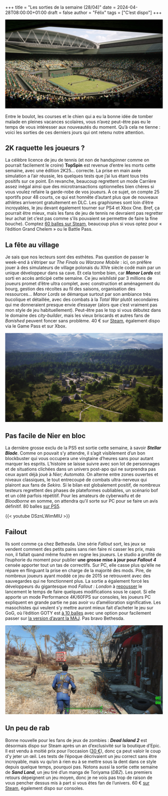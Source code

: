 +++
title = "Les sorties de la semaine (28/04)"
date = 2024-04-28T08:00:00+01:00
draft = false
author = "Félix"
tags = ["C’est dispo"]
+++ 

![Capture d’écran du jeu TopSpin 2K25](topspin.jpg "Ce mod HD pour Pong va vous étonner.")

Entre le boulot, les courses et le chien qui a eu la bonne idée de tomber malade en pleines vacances scolaires, vous n’avez peut-être pas eu le temps de vous intéresser aux nouveautés du moment. Qu’à cela ne tienne : voici les sorties de ces derniers jours qui ont retenu notre attention.

## 2K raquette les joueurs ?

La célèbre licence de jeu de tennis (et non de handspinner comme on pourrait facilement le croire) **TopSpin** est revenue d’entre les morts cette semaine, avec une édition 2K25… correcte. La prise en main axée simulation a l’air réussie, les quelques tests que j’ai lus étant tous très positifs sur ce point. En revanche, beaucoup regrettent un mode Carrière assez inégal ainsi que des microtransactions optionnelles bien chères si vous voulez refaire la garde-robe de vos joueurs. À ce sujet, on compte 25 sportifs pour 48 courts, ce qui est honnête d’autant plus que de nouveaux athlètes arriveront gratuitement en DLC. Les graphismes sont loin d’être incroyables, le jeu devant également tourner sur PS4 et Xbox One. Bref, ça pourrait être mieux, mais les fans de jeu de tennis ne devraient pas regretter leur achat (et c’est pas comme s’ils pouvaient se permettre de faire la fine bouche). Comptez [60 balles sur Steam](https://store.steampowered.com/app/1785650/TopSpin_2K25/), beaucoup plus si vous optez pour « l’édition Grand Chelem » ou le Battle Pass.

## La fête au village

Je sais que nos lecteurs sont des esthètes. Pas question de passer le week-end à s’étriper sur *The Finals* ou *Warzone Mobile* : ici, on préfère jouer à des simulateurs de village polonais du XIVe siècle codé main par un unique développeur dans sa cave. Et cela tombe bien, car ***Manor Lords*** est sorti en accès anticipé cette semaine. Ce jeu *wishlisté* par 3 millions de joueurs promet d’être ultra complet, avec construction et aménagement du bourg, gestion des récoltes au fil des saisons, organisation des ressources… *Manor Lords* se démarque surtout par son ambiance très bucolique et détaillée, avec des combats à la *Total War* plutôt secondaires qui me donneraient presque envie d’essayer (alors que c’est vraiment pas mon style de jeu habituellement). Peut-être pas le top si vous débutez dans le domaine des *city-builder*, mais les vieux briscards et autres fans de *Banished* peuvent foncer sans problème. 40 € sur [Steam](https://store.steampowered.com/app/1363080/Manor_Lords/), également dispo via le Game Pass et sur Xbox.

![Capture d’écran du jeu Manor Lords](manorlords.jpg)

## Pas facile de Nier en bloc

La dernière grosse exclu de la PS5 est sortie cette semaine, à savoir ***Stellar Blade***. Comme on pouvait s’y attendre, il s’agit visiblement d’un bon blockbuster qui vous occupera une vingtaine d’heures sans pour autant marquer les esprits. L’histoire se laisse suivre avec son lot de personnages et de situations clichées dans un univers post-apo qui ne surprendra pas ceux ayant déjà joué à *Nier; Automata*. On alterne entre zones ouvertes et niveaux classiques, le tout entrecoupé de combats ultra-nerveux qui plairont aux fans de *Sekiro*. Si le bilan est globalement positif, de nombreux testeurs regrettent des phases de plateformes oubliables, un scénario bof et un côté parfois répétitif. Pour les amateurs de cyberwaifu et de *Bloodborne* en somme, on attendra qu’il sorte sur PC pour se faire un avis définitif. 80 balles [sur PS5](https://www.playstation.com/fr-fr/games/stellar-blade/).

{{< youtube DSznLWimMlU >}} 

## Failout

Ils sont comme ça chez Bethesda. Une série *Fallout* sort, les jeux se vendent comment des petits pains sans rien faire ni casser les prix, mais non, il fallait quand même foutre en rogne les joueurs. Le studio a profité de l’euphorie du moment pour publier **une grosse mise à jour pour *Fallout 4*** censée apporter tout un tas de correctifs. Sur PC, elle casse plus qu’elle ne répare en flinguant la prise en charge de la majorité des mods. Pire, de nombreux joueurs ayant moddé ce jeu de 2015 se retrouvent avec des sauvegardes qui ne fonctionnent plus. La sortie a également forcé les développeurs du gigantesque mod *Fallout : London* à [repousser](https://www.pcgamesn.com/fallout-london/launch-change) le lancement le temps de faire quelques modifications sous le capot. Si elle apporte un mode Performance 4K/60FPS sur consoles, les joueurs PC expliquent en grande partie ne pas avoir vu d’amélioration significative. Les masochistes qui veulent s’y mettre auront mieux fait d’acheter le jeu sur GoG, où l’édition GOTY est [à 10 balles](https://www.gog.com/fr/game/fallout_4_game_of_the_year_edition) avec une option pour facilement passer sur [la version d’avant la MAJ](https://www.pcgamer.com/games/fallout/thanks-to-fallout-4s-disaster-update-gogs-patch-rollback-feature-makes-it-the-best-version-of-the-game-right-now/). Pas bravo Bethesda.

![Capture d’écran du jeu Fallout 4](fallout4.jpg "Ça donnerait presque envie de relancer New Vegas")

## Un peu de rab

Bonne nouvelle pour les fans de jeux de zombies : ***Dead Island 2*** est désormais dispo sur Steam après un an d’exclusivité sur la boutique d’Epic. Il est vendu à moitié prix pour l’occasion ([30 €](https://store.steampowered.com/app/934700/Dead_Island_2/)), donc ça peut valoir le coup d’y jeter un œil. Les tests de l’époque décrivaient un jeu correct sans être incroyable, mais vu qu’on à rien eu à se mettre sous la dent dans ce style depuis quelque temps, pourquoi pas. Notons aussi la sortie cette semaine de ***Sand Land***, un jeu tiré d’un manga de Toriyama (*DBZ*). Les premiers retours dépeignent un jeu moyen, donc je ne vois pas trop de raison de vous pencher dessus mis à part si vous êtes fan de l’univers. 60 € [sur Steam](https://store.steampowered.com/app/1979440/SAND_LAND/), également dispo sur consoles.